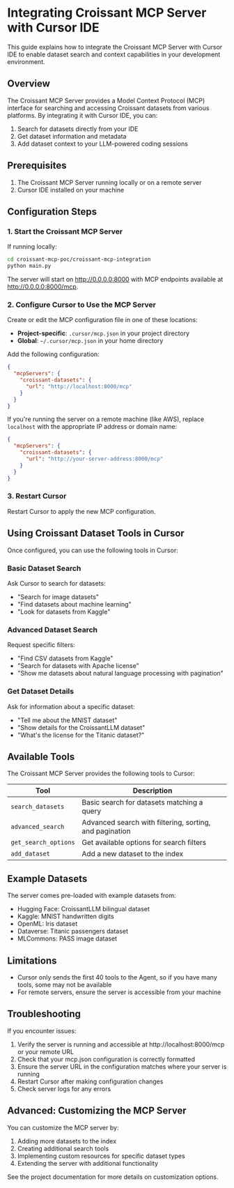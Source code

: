 # Integrating Croissant MCP Server with Cursor IDE

This guide explains how to integrate the Croissant MCP Server with Cursor IDE to enable dataset search and context capabilities in your development environment.

## Overview

The Croissant MCP Server provides a Model Context Protocol (MCP) interface for searching and accessing Croissant datasets from various platforms. By integrating it with Cursor IDE, you can:

1. Search for datasets directly from your IDE
2. Get dataset information and metadata
3. Add dataset context to your LLM-powered coding sessions

## Prerequisites

1. The Croissant MCP Server running locally or on a remote server
2. Cursor IDE installed on your machine

## Configuration Steps

### 1. Start the Croissant MCP Server

If running locally:

```bash
cd croissant-mcp-poc/croissant-mcp-integration
python main.py
```

The server will start on http://0.0.0.0:8000 with MCP endpoints available at http://0.0.0.0:8000/mcp.

### 2. Configure Cursor to Use the MCP Server

Create or edit the MCP configuration file in one of these locations:

- **Project-specific**: `.cursor/mcp.json` in your project directory
- **Global**: `~/.cursor/mcp.json` in your home directory

Add the following configuration:

```json
{
  "mcpServers": {
    "croissant-datasets": {
      "url": "http://localhost:8000/mcp"
    }
  }
}
```

If you're running the server on a remote machine (like AWS), replace `localhost` with the appropriate IP address or domain name:

```json
{
  "mcpServers": {
    "croissant-datasets": {
      "url": "http://your-server-address:8000/mcp"
    }
  }
}
```

### 3. Restart Cursor

Restart Cursor to apply the new MCP configuration.

## Using Croissant Dataset Tools in Cursor

Once configured, you can use the following tools in Cursor:

### Basic Dataset Search

Ask Cursor to search for datasets:

- "Search for image datasets"
- "Find datasets about machine learning"
- "Look for datasets from Kaggle"

### Advanced Dataset Search

Request specific filters:

- "Find CSV datasets from Kaggle"
- "Search for datasets with Apache license"
- "Show me datasets about natural language processing with pagination"

### Get Dataset Details

Ask for information about a specific dataset:

- "Tell me about the MNIST dataset"
- "Show details for the CroissantLLM dataset"
- "What's the license for the Titanic dataset?"

## Available Tools

The Croissant MCP Server provides the following tools to Cursor:

| Tool | Description |
|------|-------------|
| `search_datasets` | Basic search for datasets matching a query |
| `advanced_search` | Advanced search with filtering, sorting, and pagination |
| `get_search_options` | Get available options for search filters |
| `add_dataset` | Add a new dataset to the index |

## Example Datasets

The server comes pre-loaded with example datasets from:

- Hugging Face: CroissantLLM bilingual dataset
- Kaggle: MNIST handwritten digits
- OpenML: Iris dataset
- Dataverse: Titanic passengers dataset
- MLCommons: PASS image dataset

## Limitations

- Cursor only sends the first 40 tools to the Agent, so if you have many tools, some may not be available
- For remote servers, ensure the server is accessible from your machine

## Troubleshooting

If you encounter issues:

1. Verify the server is running and accessible at http://localhost:8000/mcp or your remote URL
2. Check that your mcp.json configuration is correctly formatted
3. Ensure the server URL in the configuration matches where your server is running
4. Restart Cursor after making configuration changes
5. Check server logs for any errors

## Advanced: Customizing the MCP Server

You can customize the MCP server by:

1. Adding more datasets to the index
2. Creating additional search tools
3. Implementing custom resources for specific dataset types
4. Extending the server with additional functionality

See the project documentation for more details on customization options.
